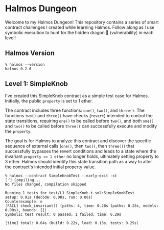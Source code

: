 # Halmos Dungeon

Welcome to my Halmos Dungeon! This repository contains a series of smart
contract challenges I created while learning Halmos. Follow along as I use
symbolic execution to hunt for the hidden dragon 🐲 (vulnerability) in each
level!

## Halmos Version

```shell
% halmos --version
halmos 0.2.6
```

## Level 1: SimpleKnob

I've created this SimpleKnob contract as a simple test case for Halmos.
Initially, the public `property` is set to 1 ether.

The contract includes three functions: `one()`, `two()`, and `three()`.
The functions `two()` and `three()` have checks (`revert`) intended to control
the state transitions, requiring `one()` to be called before `two()`, and both
`one()` and `two()` to be called before `three()` can successfully execute and
modify the `property`.

The goal is for Halmos to analyze this contract and discover the specific sequence
of external calls (`one()`, then `two()`, then `three()`) that successfully
bypasses the revert conditions and leads to a state where the invariant
`property == 1 ether` no longer holds, ultimately setting property to 3 ether.
Halmos should identify this state transition path as a way to alter the contract's
intended initial property value.

```shell
% halmos --contract SimpleKnobTest --early-exit -st
[⠊] Compiling...
No files changed, compilation skipped

Running 1 tests for test/L1_SimpleKnob.t.sol:SimpleKnobTest
setup: 0.01s (decode: 0.00s, run: 0.00s)
Counterexample: ∅
[FAIL] check_invariant() (paths: 4, time: 0.28s (paths: 0.28s, models: 0.00s), bounds: [])
Symbolic test result: 0 passed; 1 failed; time: 0.29s

[time] total: 0.64s (build: 0.22s, load: 0.13s, tests: 0.29s)
```
